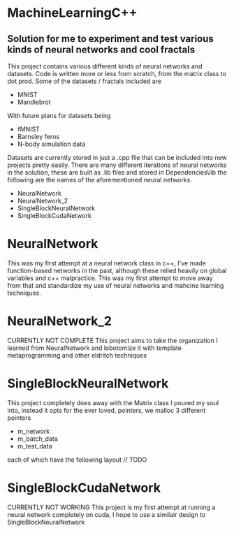 # MachineLearningC++
## Solution for me to experiment and test various kinds of neural networks and cool fractals

This project contains various different kinds of neural networks and datasets. Code is written more or less from scratch, from the matrix class to dot prod.
Some of the datasets / fractals included are

* MNIST
* Mandlebrot

With future plans for datasets being
* fMNIST
* Barnsley ferns
* N-body simulation data

Datasets are currently stored in just a .cpp file that can be included into new projects pretty easily.
There are many different iterations of neural networks in the solution, these are built as .lib files and stored in Dependencies\lib the following are the names of the aforementioned neural networks.
* NeuralNetwork
* NeuralNetwork_2
* SingleBlockNeuralNetwork
* SingleBlockCudaNetwork

# NeuralNetwork
This was my first attempt at a neural network class in c++, I've made function-based networks in the past, although these relied heavily on global variables and c++ malpractice. This was my first attempt to move away from that and standardize my use of neural networks and mahcine learning techniques.

# NeuralNetwork_2
CURRENTLY NOT COMPLETE
This project aims to take the organization I learned from NeuralNetwork and lobotomize it with template metaprogramming and other eldritch techniques

# SingleBlockNeuralNetwork
This project completely does away with the Matrix class I poured my soul into, instead it opts for the ever loved, pointers, we malloc 3 different pointers
* m_network
* m_batch_data
* m_test_data

each of which have the following layout
// TODO

# SingleBlockCudaNetwork
CURRENTLY NOT WORKING
This project is my first attempt at running a neural network completely on cuda, I hope to use a similair design to SingleBlockNeuralNetwork
